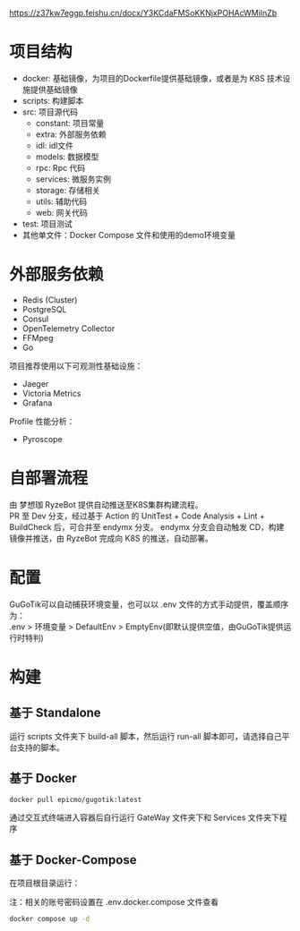 

https://z37kw7eggp.feishu.cn/docx/Y3KCdaFMSoKKNjxPOHAcWMiInZb

# 项目结构  
- docker: 基础镜像，为项目的Dockerfile提供基础镜像，或者是为 K8S 技术设施提供基础镜像
- scripts: 构建脚本
- src: 项目源代码
  - constant: 项目常量
  - extra: 外部服务依赖
  - idl: idl文件
  - models: 数据模型
  - rpc: Rpc 代码
  - services: 微服务实例
  - storage: 存储相关
  - utils: 辅助代码
  - web: 网关代码
- test: 项目测试
- 其他单文件：Docker Compose 文件和使用的demo环境变量

# 外部服务依赖
- Redis (Cluster)
- PostgreSQL  
- Consul  
- OpenTelemetry Collector  
- FFMpeg  
- Go  

项目推荐使用以下可观测性基础设施：  
- Jaeger
- Victoria Metrics
- Grafana

Profile 性能分析：  
- Pyroscope 

# 自部署流程  
由 梦想珈 RyzeBot 提供自动推送至K8S集群构建流程。  
PR 至 Dev 分支，经过基于 Action 的 UnitTest + Code Analysis + Lint + BuildCheck 后，可合并至 endymx 分支。
endymx 分支会自动触发 CD，构建镜像并推送，由 RyzeBot 完成向 K8S 的推送，自动部署。

# 配置  
GuGoTik可以自动捕获环境变量，也可以以 .env 文件的方式手动提供，覆盖顺序为：  
.env > 环境变量 > DefaultEnv > EmptyEnv(即默认提供空值，由GuGoTik提供运行时特判)

# 构建
## 基于 Standalone
运行 scripts 文件夹下 build-all 脚本，然后运行 run-all 脚本即可，请选择自己平台支持的脚本。
## 基于 Docker  
```bash
docker pull epicmo/gugotik:latest
```
通过交互式终端进入容器后自行运行 GateWay 文件夹下和 Services 文件夹下程序  
## 基于 Docker-Compose
在项目根目录运行：

注：相关的账号密码设置在 .env.docker.compose 文件查看  

```bash
docker compose up -d
```
